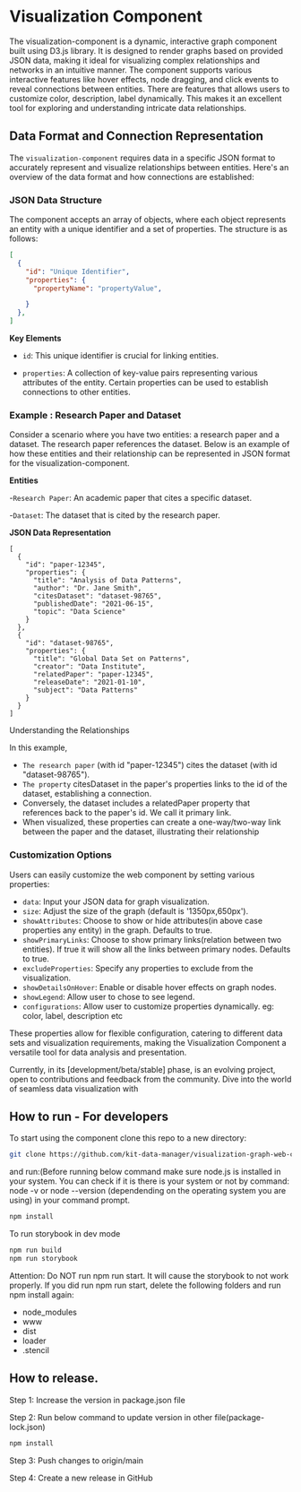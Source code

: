 # Visualization Component

The visualization-component is a dynamic, interactive graph component built using D3.js library. It is designed to render graphs based on provided JSON data, making it ideal for visualizing complex relationships and networks in an intuitive manner. The component supports various interactive features like hover effects, node dragging, and click events to reveal connections between entities. 
There are features that allows users to customize color, description, label dynamically. This makes it an excellent tool for exploring and understanding intricate data relationships.

## Data Format and Connection Representation

The `visualization-component` requires data in a specific JSON format to accurately represent and visualize relationships between entities. Here's an overview of the data format and how connections are established:

### JSON Data Structure

The component accepts an array of objects, where each object represents an entity with a unique identifier and a set of properties. The structure is as follows:

```json
[
  {
    "id": "Unique Identifier",
    "properties": {
      "propertyName": "propertyValue",

    }
  },
]
```
**Key Elements**

- `id`:  This unique identifier is crucial for linking entities.

- `properties`: A collection of key-value pairs representing various attributes of the entity. Certain properties can be used to establish connections to other entities.


### Example : Research Paper and Dataset
Consider a scenario where you have two entities: a research paper and a dataset. The research paper references the dataset. Below is an example of how these entities and their relationship can be represented in JSON format for the visualization-component.

**Entities**

-`Research Paper`: An academic paper that cites a specific dataset.

-`Dataset`: The dataset that is cited by the research paper.

**JSON Data Representation**
```
[
  {
    "id": "paper-12345",
    "properties": {
      "title": "Analysis of Data Patterns",
      "author": "Dr. Jane Smith",
      "citesDataset": "dataset-98765",
      "publishedDate": "2021-06-15",
      "topic": "Data Science"
    }
  },
  {
    "id": "dataset-98765",
    "properties": {
      "title": "Global Data Set on Patterns",
      "creator": "Data Institute",
      "relatedPaper": "paper-12345",
      "releaseDate": "2021-01-10",
      "subject": "Data Patterns"
    }
  }
]

```

Understanding the Relationships

In this example,  
- `The research paper` (with id "paper-12345") cites the dataset (with id "dataset-98765").  
- `The property` citesDataset in the paper's properties links to the id of the dataset, establishing a connection.  
- Conversely, the dataset includes a relatedPaper property that references back to the paper's id. We call it primary link.  
- When visualized, these properties can create a one-way/two-way link between the paper and the dataset, illustrating their relationship


### Customization Options

Users can easily customize the web component by setting various properties:

- `data`: Input your JSON data for graph visualization.
- `size`: Adjust the size of the graph (default is '1350px,650px').
- `showAttributes`: Choose to show or hide attributes(in above case properties any entity) in the graph. Defaults to true.
- `showPrimaryLinks`: Choose to show primary links(relation between two entities). If true it will show all the links between primary nodes. Defaults to true.
- `excludeProperties`: Specify any properties to exclude from the visualization.
- `showDetailsOnHover`: Enable or disable hover effects on graph nodes.
- `showLegend`: Allow user to chose to see legend. 
- `configurations`: Allow user to customize properties dynamically. eg: color, label, description etc  

These properties allow for flexible configuration, catering to different data sets and visualization requirements, making the Visualization Component a versatile tool for data analysis and presentation.

Currently, in its [development/beta/stable] phase, is an evolving project, open to contributions and feedback from the community. Dive into the world of seamless data visualization with

## How to run - For developers

To start using the component clone this repo to a new directory:

```bash
git clone https://github.com/kit-data-manager/visualization-graph-web-component.git

```

and run:(Before running below command make sure node.js is installed in your system. You can check if it is there is your system or not by command: node -v or node --version (dependending on the operating system you are using) in your command prompt.

```bash
npm install
```

To run storybook in dev mode

```bash
npm run build
npm run storybook
```

Attention: Do NOT run npm run start. It will cause the storybook to not work properly. If you did run npm run start, delete the following folders and run npm install again:

- node_modules
- www
- dist
- loader
- .stencil


## How to release.
Step 1: Increase the version in package.json file

Step 2: Run below command to update version in other file(package-lock.json)
```bash
npm install
```
Step 3: Push changes to origin/main

Step 4: Create a new release in GitHub
